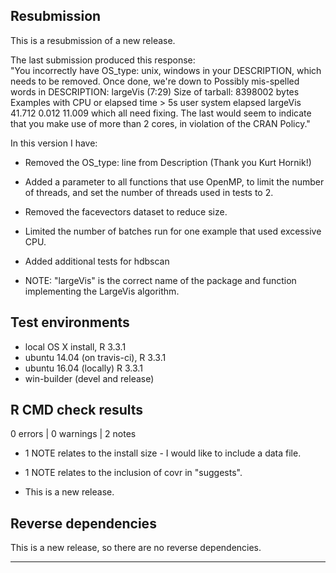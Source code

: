 ## Resubmission
 
This is a resubmission of a new release. 

The last submission produced this response:  
"You incorrectly have  OS_type: unix, windows  in your DESCRIPTION, which needs to be removed. Once done, we're down 
to  Possibly mis-spelled words in DESCRIPTION:  largeVis (7:29) 
Size of tarball: 8398002 bytes 
Examples with CPU or elapsed time > 5s 
user system elapsed 
largeVis 41.712 0.012 11.009 
which all need fixing. The last would seem to indicate that you make 
use of more than 2 cores, in violation of the CRAN Policy."

In this version I have:
* Removed the OS_type: line from Description (Thank you Kurt Hornik!)
* Added a parameter to all functions that use OpenMP, to limit the number of threads, and set the number of threads used in tests to 2.
* Removed the facevectors dataset to reduce size. 
* Limited the number of batches run for one example that used excessive CPU.
* Added additional tests for hdbscan

* NOTE:  "largeVis" is the correct name of the package and function implementing the LargeVis algorithm.
 
## Test environments
* local OS X install, R 3.3.1
* ubuntu 14.04 (on travis-ci), R 3.3.1
* ubuntu 16.04 (locally) R 3.3.1
* win-builder (devel and release)

## R CMD check results

0 errors | 0 warnings | 2 notes

* 1 NOTE relates to the install size - I would like to include a data file. 
* 1 NOTE relates to the inclusion of covr in "suggests".

* This is a new release.

## Reverse dependencies

This is a new release, so there are no reverse dependencies.

---
  
